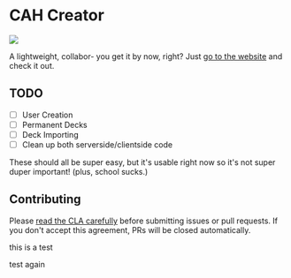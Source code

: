 # CAH Creator

![](https://i.imgur.com/kRdBaPx.png)

A lightweight, collabor- you get it by now, right? Just [go to the website](http://cahcreator.com) and check it out.

## TODO

- [ ] User Creation
- [ ] Permanent Decks
- [ ] Deck Importing
- [ ] Clean up both serverside/clientside code

These should all be super easy, but it's usable right now so it's not super duper important! (plus, school sucks.)

## Contributing

Please [read the CLA carefully](https://www.clahub.com/agreements/tjhorner/cah-creator) before submitting issues or pull requests. If you don't accept this agreement, PRs will be closed automatically.


this is a test

test again
